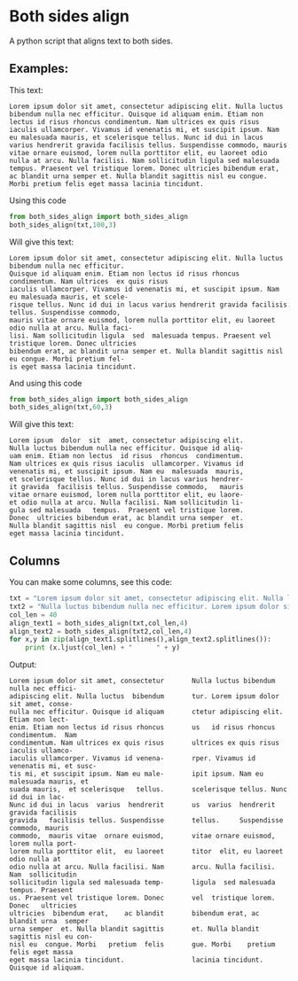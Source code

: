 # Both sides align
A python script that aligns text to both sides.

## Examples:
This text: 

```Lorem ipsum dolor sit amet, consectetur adipiscing elit. Nulla luctus bibendum nulla nec efficitur. Quisque id aliquam enim. Etiam non lectus id risus rhoncus condimentum. Nam ultrices ex quis risus iaculis ullamcorper. Vivamus id venenatis mi, et suscipit ipsum. Nam eu malesuada mauris, et scelerisque tellus. Nunc id dui in lacus varius hendrerit gravida facilisis tellus. Suspendisse commodo, mauris vitae ornare euismod, lorem nulla porttitor elit, eu laoreet odio nulla at arcu. Nulla facilisi. Nam sollicitudin ligula sed malesuada tempus. Praesent vel tristique lorem. Donec ultricies bibendum erat, ac blandit urna semper et. Nulla blandit sagittis nisl eu congue. Morbi pretium felis eget massa lacinia tincidunt.```


Using this code 
```python
from both_sides_align import both_sides_align
both_sides_align(txt,100,3)
```
Will give this text:
```
Lorem ipsum dolor sit amet, consectetur adipiscing elit. Nulla luctus bibendum nulla nec efficitur.
Quisque id aliquam enim. Etiam non lectus id risus rhoncus condimentum. Nam ultrices  ex quis risus
iaculis ullamcorper. Vivamus id venenatis mi, et suscipit ipsum. Nam eu malesuada mauris, et scele-
risque tellus. Nunc id dui in lacus varius hendrerit gravida facilisis tellus. Suspendisse commodo,
mauris vitae ornare euismod, lorem nulla porttitor elit, eu laoreet odio nulla at arcu. Nulla faci-
lisi. Nam sollicitudin ligula  sed  malesuada tempus. Praesent vel tristique lorem. Donec ultricies
bibendum erat, ac blandit urna semper et. Nulla blandit sagittis nisl eu congue. Morbi pretium fel-
is eget massa lacinia tincidunt.
```

And using this code 
```python
from both_sides_align import both_sides_align
both_sides_align(txt,60,3)
```
Will give this text:
```
Lorem ipsum  dolor  sit  amet, consectetur adipiscing elit.
Nulla luctus bibendum nulla nec efficitur. Quisque id aliq-
uam enim. Etiam non lectus  id risus  rhoncus  condimentum.
Nam ultrices ex quis risus iaculis  ullamcorper. Vivamus id
venenatis mi, et suscipit ipsum. Nam eu  malesuada  mauris,
et scelerisque tellus. Nunc id dui in lacus varius hendrer-
it gravida  facilisis tellus. Suspendisse commodo,   mauris
vitae ornare euismod, lorem nulla porttitor elit, eu laore-
et odio nulla at arcu. Nulla facilisi. Nam sollicitudin li-
gula sed malesuada   tempus.  Praesent vel tristique lorem.
Donec  ultricies bibendum erat, ac blandit urna semper  et.
Nulla blandit sagittis nisl  eu congue. Morbi pretium felis
eget massa lacinia tincidunt.
```

## Columns
You can make some columns, see this code:
```python
txt = "Lorem ipsum dolor sit amet, consectetur adipiscing elit. Nulla luctus bibendum nulla nec efficitur. Quisque id aliquam enim. Etiam non lectus id risus rhoncus condimentum. Nam ultrices ex quis risus iaculis ullamcorper. Vivamus id venenatis mi, et suscipit ipsum. Nam eu malesuada mauris, et scelerisque tellus. Nunc id dui in lacus varius hendrerit gravida facilisis tellus. Suspendisse commodo, mauris vitae ornare euismod, lorem nulla porttitor elit, eu laoreet odio nulla at arcu. Nulla facilisi. Nam sollicitudin ligula sed malesuada tempus. Praesent vel tristique lorem. Donec ultricies bibendum erat, ac blandit urna semper et. Nulla blandit sagittis nisl eu congue. Morbi pretium felis eget massa lacinia tincidunt."
txt2 = "Nulla luctus bibendum nulla nec efficitur. Lorem ipsum dolor sit amet, consectetur adipiscing elit. Etiam non lectus id risus rhoncus condimentum. Nam ultrices ex quis risus iaculis ullamcorper. Vivamus id venenatis mi, et suscipit ipsum. Nam eu malesuada mauris, et scelerisque tellus. Nunc id dui in lacus varius hendrerit gravida facilisis tellus. Suspendisse commodo, mauris vitae ornare euismod, lorem nulla porttitor elit, eu laoreet odio nulla at arcu. Nulla facilisi. Nam sollicitudin ligula sed malesuada tempus. Praesent vel tristique lorem. Donec ultricies bibendum erat, ac blandit urna semper et. Nulla blandit sagittis nisl eu congue. Morbi pretium felis eget massa lacinia tincidunt. Quisque id aliquam."
col_len = 40
align_text1 = both_sides_align(txt,col_len,4)
align_text2 = both_sides_align(txt2,col_len,4)
for x,y in zip(align_text1.splitlines(),align_text2.splitlines()):
    print (x.ljust(col_len) + "      " + y)
```
Output:
```
Lorem ipsum dolor sit amet, consectetur       Nulla luctus bibendum nulla nec effici-
adipiscing elit. Nulla luctus  bibendum       tur. Lorem ipsum dolor sit amet, conse-
nulla nec efficitur. Quisque id aliquam       ctetur adipiscing elit. Etiam non lect-
enim. Etiam non lectus id risus rhoncus       us   id risus rhoncus condimentum.  Nam
condimentum. Nam ultrices ex quis risus       ultrices ex quis risus iaculis ullamco-
iaculis ullamcorper. Vivamus id venena-       rper. Vivamus id venenatis mi, et susc-
tis mi, et suscipit ipsum. Nam eu male-       ipit ipsum. Nam eu malesuada mauris, et
suada mauris,  et scelerisque   tellus.       scelerisque tellus. Nunc id dui in lac-
Nunc id dui in lacus  varius  hendrerit       us  varius  hendrerit gravida facilisis
gravida   facilisis tellus. Suspendisse       tellus.     Suspendisse commodo, mauris
commodo,  mauris vitae  ornare euismod,       vitae ornare euismod, lorem nulla port-
lorem nulla porttitor elit,  eu laoreet       titor  elit, eu laoreet   odio nulla at
odio nulla at arcu. Nulla facilisi. Nam       arcu. Nulla facilisi. Nam  sollicitudin
sollicitudin ligula sed malesuada temp-       ligula  sed malesuada  tempus. Praesent
us. Praesent vel tristique lorem. Donec       vel  tristique lorem. Donec   ultricies
ultricies  bibendum erat,    ac blandit       bibendum erat, ac  blandit urna  semper
urna semper  et. Nulla blandit sagittis       et. Nulla blandit sagittis nisl eu con-
nisl eu  congue. Morbi   pretium  felis       gue. Morbi    pretium  felis eget massa
eget massa lacinia tincidunt.                 lacinia tincidunt. Quisque id aliquam.
```

